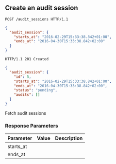 ## Create an audit session

```http
POST /audit_sessions HTTP/1.1
```

```json
{
  "audit_session": {
    "starts_at": "2016-02-29T15:33:38.842+01:00",
    "ends_at": "2016-04-30T15:33:38.842+02:00"
  }
}
```

```http
HTTP/1.1 201 Created
```

```json
{
  "audit_session": {
    "id": 5,
    "starts_at": "2016-02-29T15:33:38.842+01:00",
    "ends_at": "2016-04-30T15:33:38.842+02:00",
    "status": "pending",
    "audits": []
  }
}
```


Fetch audit sessions

### Response Parameters

Parameter           |  Value | Description
------------------- | ------ | ------
starts_at           | |
ends_at             | |
